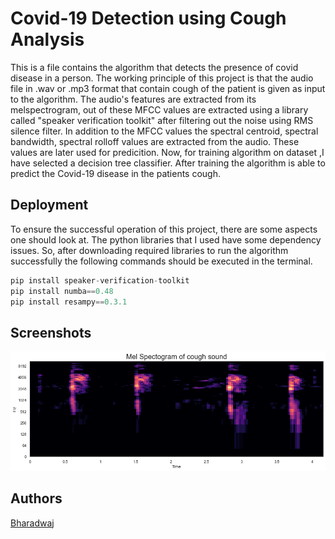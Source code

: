 
# Covid-19 Detection using Cough Analysis

This is a file contains the algorithm that detects the presence of covid disease in a person.
The working principle of this project is that the audio file in .wav or .mp3 format that contain cough of the patient is given as input to the algorithm.
The audio's features are extracted from its melspectrogram, out of these MFCC values are extracted using a library called "speaker verification toolkit" after filtering out the noise using RMS silence filter.
In addition to the MFCC values the spectral centroid, spectral bandwidth, spectral rolloff values are extracted from the audio. These values are later used for predicition.
Now, for training algorithm on dataset ,I have selected a decision tree classifier. After training the algorithm is able to predict the Covid-19 disease in the patients cough.


## Deployment

To ensure the successful operation of this project, there are some aspects one should look at.
The python libraries that I used have some dependency issues. So, after downloading required libraries to run the algorithm successfully the following commands should be executed in the terminal.

```python
pip install speaker-verification-toolkit
pip install numba==0.48
pip install resampy==0.3.1
```




## Screenshots

![](/melspectrogram.png)

## Authors

[Bharadwaj](https://github.com/Bharadwaj75-ceo)
